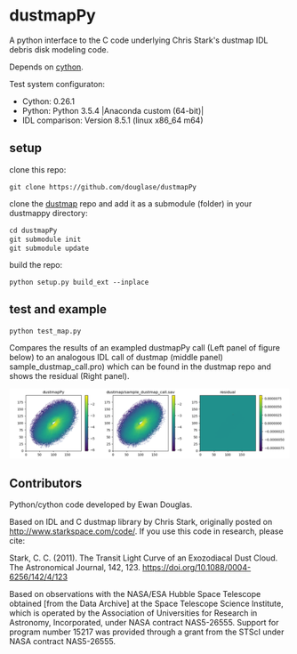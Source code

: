 # dustmapPy

A python interface to the C code underlying Chris Stark's dustmap IDL debris disk modeling code.

Depends on [cython](http://docs.cython.org/en/latest/).

Test system configuraton: 

* Cython: 0.26.1
* Python: Python 3.5.4 |Anaconda custom (64-bit)|
* IDL comparison: Version 8.5.1 (linux x86_64 m64)

##  setup

clone this repo:

    git clone https://github.com/douglase/dustmapPy

clone the [dustmap](https://github.com/douglase/dustmap) repo and add it as a submodule (folder) in your dustmappy directory:

    cd dustmapPy
    git submodule init
    git submodule update

build the repo:

    python setup.py build_ext --inplace

## test and example


```
python test_map.py
```

Compares the results of an exampled dustmapPy call (Left panel of figure below) to an analogous IDL call of dustmap (middle panel) sample_dustmap_call.pro) which can be found in the dustmap repo and shows the residual (Right panel).

![DustmapPy call, python call, residual](IDL-python.png)


## Contributors
Python/cython code developed by Ewan Douglas. 

Based on IDL and C dustmap library by Chris Stark, originally posted on http://www.starkspace.com/code/. If you use this code in research, please cite:

Stark, C. C. (2011). The Transit Light Curve of an Exozodiacal Dust Cloud. The Astronomical Journal, 142, 123. https://doi.org/10.1088/0004-6256/142/4/123

Based on observations with the NASA/ESA Hubble Space Telescope obtained [from
the Data Archive] at the Space Telescope Science Institute, which is operated by the
Association of Universities for Research in Astronomy, Incorporated, under NASA
contract NAS5-26555. Support for program number 15217 was
provided through a grant from the STScI under NASA contract NAS5-26555.
